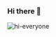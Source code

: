 ### Hi there 👋
![hi-everyone](https://github.com/JohaP22/JohaP22/assets/46404730/fd32f7bc-123c-450e-920f-dec46893ae8b)
